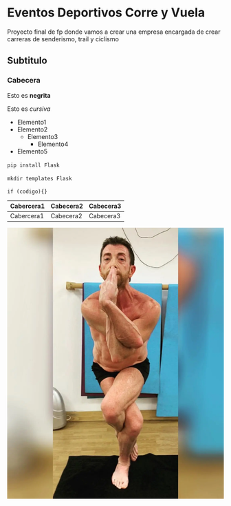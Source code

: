 # Eventos Deportivos Corre y Vuela
Proyecto final de fp donde vamos a crear una empresa encargada de crear carreras de senderismo, trail y ciclismo

## Subtitulo


### Cabecera


Esto es **negrita**

Esto es *cursiva*

- Elemento1
- Elemento2
    - Elemento3
        - Elemento4
- Elemento5


`pip install Flask`

`mkdir templates Flask`

```
if (codigo){}
```


| Cabercera1 | Cabecera2 | Cabecera3 |
|---|---|---|
| Cabercera1 | Cabecera2 | Cabecera3 |

![](asa.jpeg)
